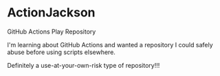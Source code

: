 # ActionJackson
GitHub Actions Play Repository

I'm learning about GitHub Actions and wanted a repository I could safely abuse before using scripts elsewhere.

Definitely a use-at-your-own-risk type of repository!!!
